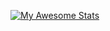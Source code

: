 [![My Awesome Stats](https://awesome-github-stats.azurewebsites.net/user-stats/h4r7w3l1?cardType=level-alternate&theme=bear&preferLogin=false&Ring=10DD1B)](https://git.io/awesome-stats-card)

<!--
**h4r7w3l1/h4r7w3l1** is a ✨ _special_ ✨ repository because its `README.md` (this file) appears on your GitHub profile.

Here are some ideas to get you started:

- 🔭 I’m currently working on ...
- 🌱 I’m currently learning ...
- 👯 I’m looking to collaborate on ...
- 🤔 I’m looking for help with ...
- 💬 Ask me about ...
- 📫 How to reach me: ...
- 😄 Pronouns: ...
- ⚡ Fun fact: ...
-->
